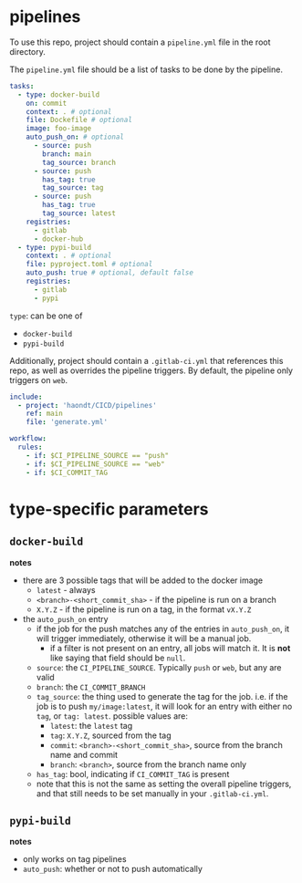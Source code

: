 # pipelines

To use this repo, project should contain a `pipeline.yml` file in the root directory.

The `pipeline.yml` file should be a list of tasks to be done by the pipeline. 

```yml
tasks:
  - type: docker-build
    on: commit
    context: . # optional
    file: Dockefile # optional
    image: foo-image
    auto_push_on: # optional
      - source: push
        branch: main
        tag_source: branch
      - source: push
        has_tag: true
        tag_source: tag
      - source: push
        has_tag: true
        tag_source: latest
    registries:
      - gitlab
      - docker-hub
  - type: pypi-build
    context: . # optional
    file: pyproject.toml # optional
    auto_push: true # optional, default false
    registries:
      - gitlab
      - pypi
```

`type`: can be one of
- `docker-build`
- `pypi-build`

Additionally, project should contain a `.gitlab-ci.yml` that references this repo, as well as overrides the pipeline triggers.
By default, the pipeline only triggers on `web`.

```yml
include:
  - project: 'haondt/CICD/pipelines'
    ref: main
    file: 'generate.yml'

workflow:
  rules:
    - if: $CI_PIPELINE_SOURCE == "push" 
    - if: $CI_PIPELINE_SOURCE == "web"
    - if: $CI_COMMIT_TAG
```

# type-specific parameters

## `docker-build`

**notes**
- there are 3 possible tags that will be added to the docker image
  - `latest` - always
  - `<branch>-<short_commit_sha>` - if the pipeline is run on a branch
  - `X.Y.Z` - if the pipeline is run on a tag, in the format `vX.Y.Z`
- the `auto_push_on` entry
  - if the job for the push matches any of the entries in `auto_push_on`, it will trigger immediately, otherwise it will be a manual job.
    - if a filter is not present on an entry, all jobs will match it. It is **not** like saying that field should be `null`.
  - `source`: the `CI_PIPELINE_SOURCE`. Typically `push` or `web`, but any are valid
  - `branch`: the `CI_COMMIT_BRANCH`
  - `tag_source`: the thing used to generate the tag for the job. i.e. if the job is to push `my/image:latest`, it will look for an entry with either no `tag`, or `tag: latest`. possible values are:
    - `latest`: the `latest` tag
    - `tag`: `X.Y.Z`, sourced from the tag
    - `commit`: `<branch>-<short_commit_sha>`, source from the branch name and commit
    - `branch`: `<branch>`, source from the branch name only
  - `has_tag`: bool, indicating if `CI_COMMIT_TAG` is present
  - note that this is not the same as setting the overall pipeline triggers, and that still needs to be set manually in your `.gitlab-ci.yml`.

## `pypi-build`

**notes**
- only works on tag pipelines
- `auto_push`: whether or not to push automatically

